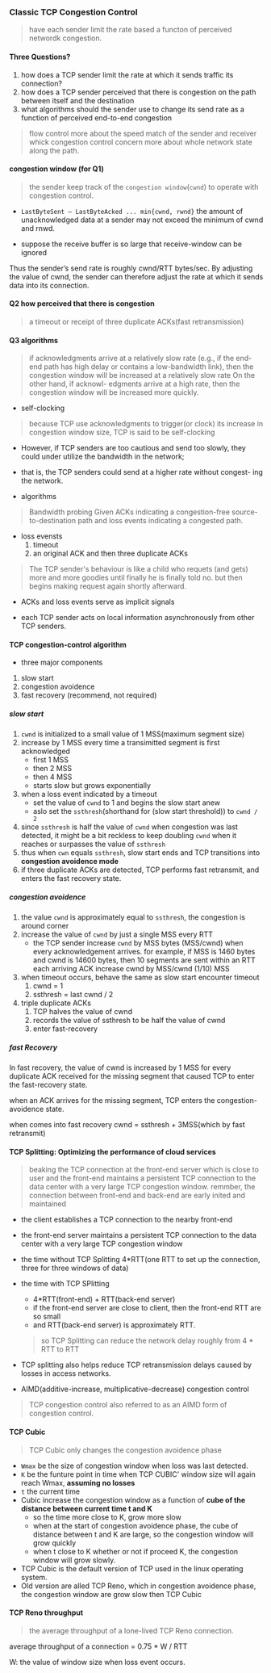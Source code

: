### Classic TCP Congestion Control

> have each sender limit the rate based a functon of perceived networdk congestion.

#### Three Questions?

1. how does a TCP sender limit the rate at which it sends traffic its connection?
2. how does a TCP sender perceived that there is congestion on the path between itself and the destination
3. what algorithms should the sender use to change its send rate as a function of perceived end-to-end congestion

> flow control more about the speed match of the sender and receiver
> whick congestion control concern more about whole network state along the path.

#### congestion window (for Q1)
> the sender keep track of the `congestion window`(`cwnd`) to operate with congestion control.

- `LastByteSent – LastByteAcked ... min{cwnd, rwnd}`
the amount of unacknowledged data at a sender may not exceed the minimum of cwnd and rnwd.

- suppose the receive buffer is so large that receive-window can be ignored

Thus the sender’s send rate is roughly cwnd/RTT bytes/sec. 
By adjusting the value of cwnd, the sender can therefore adjust the rate at which it sends data into its connection.

#### Q2 how perceived that there is congestion

> a timeout or receipt of three duplicate ACKs(fast retransmission)

#### Q3 algorithms
> if acknowledgments arrive at a relatively slow rate (e.g., if the end-end path has high delay or contains a low-bandwidth link), then the congestion window will be increased at a relatively slow rate
>  On the other hand, if acknowl- edgments arrive at a high rate, then the congestion window will be increased more quickly.

- self-clocking
> because TCP use acknowledgments to trigger(or clock) its increase in congestion window size, TCP is said to be self-clocking

- However, if TCP senders are too cautious and send too slowly, they could under utilize the bandwidth in the network; 
- that is, the TCP senders could send at a higher rate without congest- ing the network.

- algorithms

> Bandwidth probing
Given ACKs indicating a congestion-free source-to-destination path and loss events indicating a congested path.
- loss evensts
  1. timeout
  2. an original ACK and then three duplicate ACKs
> The TCP sender's behaviour is like a child who requets (and gets) more and more goodies until finally he is finally told no.
> but then begins making request again shortly afterward.

- ACKs and loss events serve as implicit signals

- each TCP sender acts on local information asynchronously from other TCP senders.

#### TCP congestion-control algorithm

- three major components
1. slow start
2. congestion avoidence
3. fast recovery (recommend, not required)

##### slow start
1. `cwnd` is initialized to a small value of 1 MSS(maximum segment size)
2. increase by 1 MSS every time a transimitted segment is first acknowledged
   - first 1 MSS
   - then 2 MSS
   - then 4 MSS
   - starts slow but grows exponentially
3. when a loss event indicated by a timeout
   - set the value of `cwnd` to 1 and begins the slow start anew
   - aslo set the `ssthresh`(shorthand for (slow start threshold)) to `cwnd / 2`
4. since `ssthresh` is half the value of `cwnd` when congestion was last detected, it might be a bit reckless to keep 
   doubling `cwnd` when it reaches or surpasses the value of `ssthresh`
5. thus when `cwn` equals `ssthresh`, slow start ends and TCP transitions into **congestion avoidence mode**
6. if three duplicate ACKs are detected, TCP performs fast retransmit, and enters the fast recovery state.

##### congestion avoidence
1. the value `cwnd` is approximately equal to `ssthresh`, the congestion is around corner
2. increase the value of `cwnd` by just a single MSS every RTT
   - the TCP sender increase `cwnd` by MSS bytes (MSS/cwnd) when every acknowledgement arrives.
     for example, if MSS is 1460 bytes and cwnd is 14600 bytes, then 10 segments are sent within an RTT
     each arriving ACK increase cwnd by MSS/cwnd (1/10) MSS
3. when timeout occurs, behave the same as slow start encounter timeout
   1. cwnd = 1
   2. ssthresh = last cwnd / 2
4. triple duplicate ACKs
   1. TCP halves the value of cwnd
   2. records the value of ssthresh to be half the value of cwnd
   3. enter fast-recovery

##### fast Recovery

In fast recovery, the value of cwnd is increased by 1 MSS for every duplicate ACK received for the missing segment that caused TCP to enter the fast-recovery state. 

when an ACK arrives for the missing segment, TCP enters the congestion-avoidence state.

when comes into fast recovery cwnd = ssthresh + 3MSS(which by fast retransmit)

#### TCP Splitting: Optimizing the performance of cloud services

> beaking the TCP connection at the front-end server which is close to user
> and the front-end maintains a persistent TCP connection to the data center with a very large TCP congestion window.
> remmber, the connection between front-end and back-end are early inited and maintained

- the client establishes a TCP connection to the nearby front-end
- the front-end server maintains a persistent TCP connection to the data center with a very large TCP congestion window
- the time without TCP Splitting
  4*RTT(one RTT to set up the connection, three for three windows of data)
- the time with TCP SPlitting
  - 4*RTT(front-end) + RTT(back-end server)
  - if the front-end server are close to client, then the front-end RTT are so small
  - and RTT(back-end server) is approximately RTT.
  > so TCP Splitting can reduce the network delay roughly from 4 * RTT to RTT
- TCP splitting also helps reduce TCP retransmission delays caused by losses in access networks.
  
   
- AIMD(additive-increase, multiplicative-decrease) congestion control 
> TCP congestion control also referred to as an AIMD form of congestion control.

#### TCP Cubic

> TCP Cubic only changes the congestion avoidence phase

- `Wmax` be the size of congestion window when loss was last detected.
- `K` be the funture point in time when TCP CUBIC' window size will again reach Wmax, **assuming no losses**
- `t` the current time
- Cubic increase the congestion window as a function of **cube of the distance between current time t and K**
  - so the time more close to K, grow more slow
  - when at the start of congestion avoidence phase, the cube of distance between t and K are large, so the congestion window will grow quickly
  - when t close to K whether or not if proceed K, the congestion window will grow slowly.
- TCP Cubic is the default version of TCP used in the linux operating system.
- Old version are alled TCP Reno, which in congestion avoidence phase, the congestion window are grow slow then TCP Cubic

#### TCP Reno throughput
> the average throughput of a lone-lived TCP Reno connection.

average throughput of a connection = 0.75 * W / RTT

W: the value of window size when loss event occurs.



    
